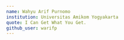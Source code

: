 ```yaml
---
name: Wahyu Arif Purnomo
institution: Universitas Amikom Yogyakarta
quote: I Can Get What You Get.
github_user: warifp
---
```


